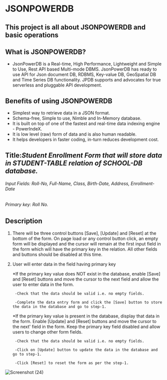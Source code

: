 # JSONPOWERDB
## This project is all about JSONPOWERDB and basic operations

## What is JSONPOWERDB?
* JsonPowerDB is a Real-time, High Performance, Lightweight and Simple to Use, Rest API based Multi-mode DBMS. 
JsonPowerDB has ready to use API for Json document DB, RDBMS, Key-value DB, GeoSpatial DB and Time Series DB functionality. 
JPDB supports and advocates for true serverless and pluggable API development.

## Benefits of using JSONPOWERDB
+ Simplest way to retrieve data in a JSON format.
+ Schema-free, Simple to use, Nimble and In-Memory database.
+ It is built on top of one of the fastest and real-time data indexing engine - PowerIndeX.
+ It is low level (raw) form of data and is also human readable.
+ It helps developers in faster coding, in-turn reduces development cost.

## Title:***Student Enrollment Form that will store data in STUDENT-TABLE relation of SCHOOL-DB database.***
###### Input Fields: Roll-No, Full-Name, Class, Birth-Date, Address, Enrollment-Date
###### Primary key: Roll No.

## Description
1. There will be three control buttons [Save], [Update] and [Reset] at the bottom of the form. On page load or any control button click, an empty form will be displayed and the cursor will remain at the first input field in the form which will have the primary key in the relation. All other fields and buttons should be disabled at this time.  

2. User will enter data in the field having primary key   

   *If the primary key value does NOT exist in the database, enable [Save] and [Reset] buttons and move the cursor to the next field and allow the user to enter data in the form.  

        -Check that the data should be valid i.e. no empty fields.  

        -Complete the data entry form and click the [Save] button to store the data in the database and go to step-1.  

   *If the primary key value is present in the database, display that data in the form. Enable [Update] and [Reset] buttons and move the cursor to the next' field in the form. Keep the primary key field disabled and allow users to change other form fields.  

        -Check that the data should be valid i.e. no empty fields.  

        -Click on [Update] button to update the data in the database and go to step-1.  

        -Click [Reset] to reset the form as per the step-1.
        

![Screenshot (24)](https://user-images.githubusercontent.com/68695414/219686652-2b7de304-5bdf-4bc9-b427-f81f305c94b0.png)
